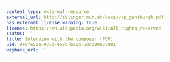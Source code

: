 ```yaml
---
content_type: external-resource
external_url: http://ablinger.mur.at/docs/v+p_ginsburgh.pdf
has_external_license_warning: true
license: https://en.wikipedia.org/wiki/All_rights_reserved
status: ''
title: Interview with the composer (PDF)
uid: 9e0fe50a-935d-458b-bc0b-1dcb80e55881
wayback_url: ''
---
```

